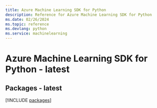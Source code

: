 ```yaml
---
title: Azure Machine Learning SDK for Python
description: Reference for Azure Machine Learning SDK for Python
ms.date: 02/26/2024
ms.topic: reference
ms.devlang: python
ms.service: machinelearning
---
```

# Azure Machine Learning SDK for Python - latest
## Packages - latest
[!INCLUDE [packages](machine-learning-index.md)]